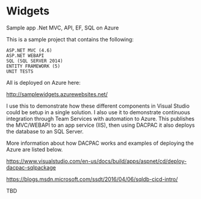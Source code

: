 # Widgets
Sample app .Net MVC, API, EF, SQL on Azure

This is a sample project that contains the following:

    ASP.NET MVC (4.6)
    ASP.NET WEBAPI
    SQL (SQL SERVER 2014)
    ENTITY FRAMEWORK (5)
    UNIT TESTS

All is deployed on Azure here:

http://samplewidgets.azurewebsites.net/

I use this to demonstrate how these different components in Visual Studio could be setup in a single solution. I also use it to demonstrate continuous integration through Team Services with automation to Azure. This publishes the MVC/WEBAPI to an app service (IIS), then using DACPAC it also deploys the database to an SQL Server.


More information about how DACPAC works and examples of deploying the Azure are listed below.

https://www.visualstudio.com/en-us/docs/build/apps/aspnet/cd/deploy-dacpac-sqlpackage

https://blogs.msdn.microsoft.com/ssdt/2016/04/06/sqldb-cicd-intro/

TBD
